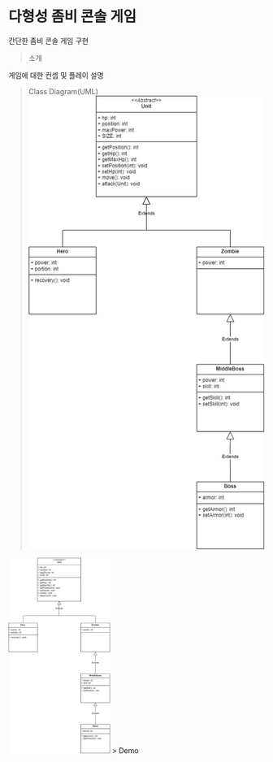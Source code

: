 # 다형성 좀비 콘솔 게임
간단한 좀비 콘솔 게임 구현

> 소개
>
게임에 대한 컨셉 및 플레이 설명

> Class Diagram(UML)
![diagram](https://github.com/mingikim-giv/zombie/blob/master/images/%EC%A2%80%EB%B9%84%EA%B2%8C%EC%9E%84.jpg?raw=true)
<img src ="https://github.com/mingikim-giv/zombie/blob/master/images/%EC%A2%80%EB%B9%84%EA%B2%8C%EC%9E%84.jpg?raw=true" width="200">
> Demo 

